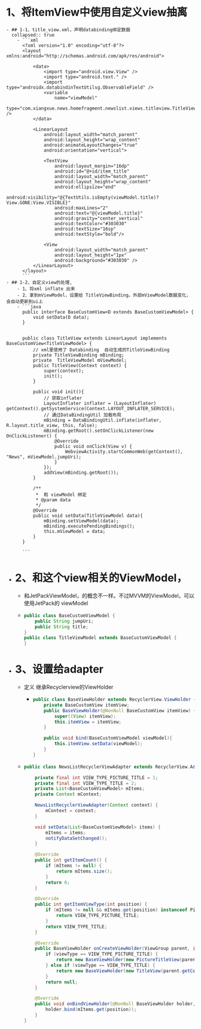 # 1、将ItemView中使用自定义view抽离
	- ## 1-1、title_view.xml，声明databinding绑定数据
	  collapsed:: true
		- ```xml
		  <?xml version="1.0" encoding="utf-8"?>
		  <layout xmlns:android="http://schemas.android.com/apk/res/android">
		  
		      <data>
		          <import type="android.view.View" />
		          <import type="android.text." />
		          <import type="androidx.databindinTextUtilsg.ObservableField" />
		          <variable
		              name="viewModel"
		              type="com.xiangxue.news.homefragment.newslist.views.titleview.TitleViewModel" />
		      </data>
		  
		      <LinearLayout
		          android:layout_width="match_parent"
		          android:layout_height="wrap_content"
		          android:animateLayoutChanges="true"
		          android:orientation="vertical">
		  
		          <TextView
		              android:layout_margin="16dp"
		              android:id="@+id/item_title"
		              android:layout_width="match_parent"
		              android:layout_height="wrap_content"
		              android:ellipsize="end"
		              android:visibility="@{TextUtils.isEmpty(viewModel.title)?View.GONE:View.VISIBLE}"
		              android:maxLines="2"
		              android:text="@{viewModel.title}"
		              android:gravity="center_vertical"
		              android:textColor="#303030"
		              android:textSize="16sp"
		              android:textStyle="bold"/>
		  
		          <View
		              android:layout_width="match_parent"
		              android:layout_height="1px"
		              android:background="#303030" />
		      </LinearLayout>
		  </layout>
		  ```
	- ## 1-2、自定义view的处理,
		- 1、将xml inflate 出来
		- 2、拿到mViewModel，设置给 TitleViewBinding。外部mViewModel数据变化，会自动更新到ui上
		- ```java
		  public interface BaseCustomView<D extends BaseCustomViewModel> {
		      void setData(D data);
		  }
		  
		  
		  public class TitleView extends LinearLayout implements BaseCustomView<TitleViewModel> {
		      // xml里使用了 Databinding  自动生成的TitleViewBinding
		      private TitleViewBinding mBinding;
		      private  TitleViewModel mViewModel;
		      public TitleView(Context context) {
		          super(context);
		          init();
		      }
		  
		      public void init(){
		          // 获取inflater
		          LayoutInflater inflater = (LayoutInflater) getContext().getSystemService(Context.LAYOUT_INFLATER_SERVICE);
		          // 通过DataBindingUtil 加载布局
		          mBinding = DataBindingUtil.inflate(inflater, R.layout.title_view, this, false);
		          mBinding.getRoot().setOnClickListener(new OnClickListener() {
		              @Override
		              public void onClick(View v) {
		                  WebviewActivity.startCommonWeb(getContext(), "News", mViewModel.jumpUri);
		              }
		          });
		          addView(mBinding.getRoot());
		      }
		  
		      /**
		       *  和 viewModel 绑定
		       * @param data
		       */
		      @Override
		      public void setData(TitleViewModel data){
		          mBinding.setViewModel(data);
		          mBinding.executePendingBindings();
		          this.mViewModel = data;
		      }
		  }
		  
		  ```
- # 2、和这个view相关的ViewModel，
	- 和JetPackViewModel，的概念不一样。不过MVVM的ViewModel，可以使用JetPack的  viewModel
	- ```java
	  public class BaseCustomViewModel {
	      public String jumpUri;
	      public String title;
	  }
	  public class TitleViewModel extends BaseCustomViewModel {
	  }
	  
	  ```
- # 3、设置给adapter
	- 定义 继承Recyclerview的ViewHolder
		- ```java
		  public class BaseViewHolder extends RecyclerView.ViewHolder {
		      private BaseCustomView itemView;
		      public BaseViewHolder(@NonNull BaseCustomView itemView) {
		          super((View) itemView);
		          this.itemView = itemView;
		      }
		  
		      public void bind(BaseCustomViewModel viewModel){
		          this.itemView.setData(viewModel);
		      }
		  }
		  ```
	- ```java
	  public class NewsListRecyclerViewAdapter extends RecyclerView.Adapter<BaseViewHolder> {
	  
	      private final int VIEW_TYPE_PICTURE_TITLE = 1;
	      private final int VIEW_TYPE_TITLE = 2;
	      private List<BaseCustomViewModel> mItems;
	      private Context mContext;
	  
	      NewsListRecyclerViewAdapter(Context context) {
	          mContext = context;
	      }
	  
	      void setData(List<BaseCustomViewModel> items) {
	          mItems = items;
	          notifyDataSetChanged();
	      }
	  
	      @Override
	      public int getItemCount() {
	          if (mItems != null) {
	              return mItems.size();
	          }
	          return 0;
	      }
	  
	      @Override
	      public int getItemViewType(int position) {
	          if (mItems != null && mItems.get(position) instanceof PictureTitleViewModel) {
	              return VIEW_TYPE_PICTURE_TITLE;
	          }
	          return VIEW_TYPE_TITLE;
	      }
	  
	      @Override
	      public BaseViewHolder onCreateViewHolder(ViewGroup parent, int viewType) {
	          if (viewType == VIEW_TYPE_PICTURE_TITLE) {
	              return new BaseViewHolder(new PictureTitleView(parent.getContext()));
	          } else if (viewType == VIEW_TYPE_TITLE) {
	              return new BaseViewHolder(new TitleView(parent.getContext()));
	          }
	          return null;
	      }
	  
	      @Override
	      public void onBindViewHolder(@NonNull BaseViewHolder holder, int position) {
	          holder.bind(mItems.get(position));
	      }
	  }
	  
	  ```